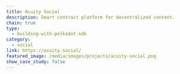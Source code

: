 ```yaml
---
title: Acuity Social
description: Smart contract platform for decentralized content.
chain: true
type:
  - building-with-polkadot-sdk
category:
  - social
link: https://acuity.social/
featured_image: /media/images/projects/acuity-social.png
show_case_study: false
---
```

